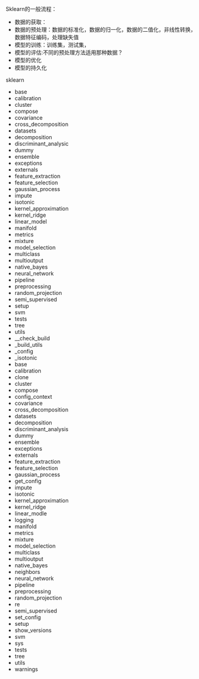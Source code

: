 Sklearn的一般流程：
- 数据的获取：
- 数据的预处理：数据的标准化，数据的归一化，数据的二值化，非线性转换，数据特征编码，处理缺失值
- 模型的训练：训练集，测试集，
- 模型的评估:不同的预处理方法适用那种数据？
- 模型的优化
- 模型的持久化




sklearn
- base
- calibration
- cluster
- compose
- covariance
- cross_decomposition
- datasets
- decomposition
- discriminant_analysic
- dummy
- ensemble
- exceptions
- externals
- feature_extraction
- feature_selection
- gaussian_process
- impute
- isotonic
- kernel_approximation
- kernel_ridge
- linear_model
- manifold
- metrics
- mixture
- model_selection
- multiclass
- multioutput
- native_bayes
- neural_network
- pipeline
- preprocessing
- random_projection
- semi_supervised
- setup
- svm
- tests
- tree
- utils
- __check_build
- _build_utils
- _config
- _isotonic
- base
- calibration
- clone
- cluster
- compose
- config_context
- covariance
- cross_decomposition
- datasets
- decomposition
- discriminant_analysis
- dummy
- ensemble
- exceptions
- externals
- feature_extraction
- feature_selection
- gaussian_process
- get_config
- impute
- isotonic
- kernel_approximation
- kernel_ridge
- linear_modle
- logging
- manifold
- metrics
- mixture
- model_selection
- multiclass
- multioutput
- native_bayes
- neighbors
- neural_network
- pipeline
- preprocessing
- random_projection
- re
- semi_supervised
- set_config
- setup
- show_versions
- svm
- sys
- tests
- tree
- utils
- warnings
